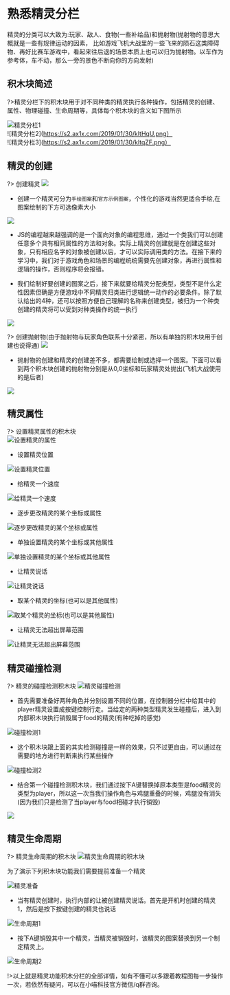 # 熟悉精灵分栏  
  
精灵的分类可以大致为:玩家、敌人、食物(一些补给品)和抛射物(抛射物的意思大概就是一些有规律运动的因素， 比如游戏飞机大战里的一些飞来的陨石这类障碍物、再好比赛车游戏中，看起来往后退的场景本质上也可以归为抛射物。以车作为参考体，车不动，那么一旁的景色不断向你的方向发射) 
 
## 积木块简述  
  
?>精灵分栏下的积木块用于对不同种类的精灵执行各种操作，包括精灵的创建、属性、物理碰撞、生命周期等，具体每个积木块的含义如下图所示

![精灵分栏1](https://s2.ax1x.com/2019/01/30/klt7rT.png)  
![精灵分栏2](https://s2.ax1x.com/2019/01/30/kltHqU.png）  
![精灵分栏3](https://s2.ax1x.com/2019/01/30/kltqZF.png）    
  
## 精灵的创建  
  
?> 创建精灵
![](https://s2.ax1x.com/2019/01/30/klRjBQ.png)
  
- 创建一个精灵可分为`手绘图案`和`官方示例图案`，个性化的游戏当然更适合手绘,在图案绘制的下方可选像素大小
  
![](https://s2.ax1x.com/2019/01/30/klDnhD.gif)  
  
- JS的编程越来越强调的是一个面向对象的编程思维，通过一个类我们可以创建任意多个具有相同属性的方法和对象。实际上精灵的创建就是在创建这些对象，只有相应名字的对象被创建以后，才可以实际调用类的方法。在接下来的学习中，我们对于游戏角色和场景的编程统统需要先创建对象，再进行属性和逻辑的操作，否则程序将会报错。  
  
- 我们绘制好要创建的图案之后，接下来就要给精灵分配类型，类型不是什么定性因素但确是方便游戏中不同精灵归类进行逻辑统一动作的必要条件。除了默认给出的4种，还可以按照方便自己理解的名称来创建类型，被归为一个种类创建的精灵将可以受到对种类操作的统一执行

![](https://s2.ax1x.com/2019/01/30/kl2BJP.png)    
  
?> 创建抛射物(由于抛射物与玩家角色联系十分紧密，所以有单独的积木块用于创建也说得通)
![](https://s2.ax1x.com/2019/01/30/klhkTJ.png)  

- 抛射物的创建和精灵的创建差不多，都需要绘制或选择一个图案。下面可以看到两个积木块创建的抛射物分别是从0,0坐标和玩家精灵处抛出(飞机大战使用的是后者)  
  
![](https://s2.ax1x.com/2019/01/30/klhsts.gif)  
  
## 精灵属性  
  
?> 设置精灵属性的积木块  
![设置精灵的属性 ](https://s2.ax1x.com/2019/01/30/klh474.png)  
  
- 设置精灵位置  

![设置精灵位置](https://s2.ax1x.com/2019/01/30/klTZMq.gif)  

- 给精灵一个速度

![给精灵一个速度](https://s2.ax1x.com/2019/01/30/kl7Vte.gif)  
 
- 逐步更改精灵的某个坐标或属性

![逐步更改精灵的某个坐标或属性](https://s2.ax1x.com/2019/01/30/kl7mpd.gif) 

- 单独设置精灵的某个坐标或其他属性

![单独设置精灵的某个坐标或其他属性](https://s2.ax1x.com/2019/01/30/kl7u6I.gif) 

- 让精灵说话

![让精灵说话](https://s2.ax1x.com/2019/01/30/kl7QnP.gif)  

- 取某个精灵的坐标(也可以是其他属性)  

![取某个精灵的坐标(也可以是其他属性)](https://s2.ax1x.com/2019/01/30/kl78AS.gif)

- 让精灵无法超出屏幕范围

![让精灵无法超出屏幕范围](https://s2.ax1x.com/2019/01/30/kl7T4e.gif)  
  
## 精灵碰撞检测  
  
?> 精灵的碰撞检测积木块
![精灵碰撞检测](https://s2.ax1x.com/2019/01/30/klHED0.png)   

- 首先需要准备好两种角色并分别设置不同的位置，在控制器分栏中给其中的player精灵设置成按键控制行走。当给定的两种类型精灵发生碰撞后，进入到内部积木块执行销毁属于food的精灵(有种吃掉的感觉) 

![碰撞检测1](https://s2.ax1x.com/2019/01/30/klHjz9.gif)  

- 这个积木块跟上面的其实检测碰撞是一样的效果，只不过更自由，可以通过在需要的地方进行判断来执行某些操作  
  
![碰撞检测2](https://s2.ax1x.com/2019/01/30/klqjD1.gif)

- 结合第一个碰撞检测积木块，我们通过按下A键替换掉原本类型是food精灵的类型为player，所以这一次当我们操作角色与鸡腿重叠的时候，鸡腿没有消失(因为我们只是检测了当player与food相碰才执行销毁)

![](https://s2.ax1x.com/2019/01/30/klLn58.gif)  

## 精灵生命周期  
  
?> 精灵生命周期的积木块
![精灵生命周期的积木块](https://s2.ax1x.com/2019/01/30/klH8Dx.png) 

为了演示下列积木块功能我们需要提前准备一个精灵

![精灵准备](https://s2.ax1x.com/2019/01/30/klX2ge.png)  

 
- 当有精灵创建时，执行内部的让被创建精灵说话。首先是开机时创建的精灵1，然后是按下按键创建的精灵也说话
  
![生命周期1](https://s2.ax1x.com/2019/01/30/kljAKJ.gif)  
  
- 按下A键销毁其中一个精灵，当精灵被销毁时，该精灵的图案替换到另一个制定精灵上。

![生命周期2](https://s2.ax1x.com/2019/01/30/klx2gU.gif)
  
!>以上就是精灵功能积木分栏的全部详情，如有不懂可以多跟着教程图每一步操作一次，若依然有疑问，可以在小喵科技官方微信/q群咨询。